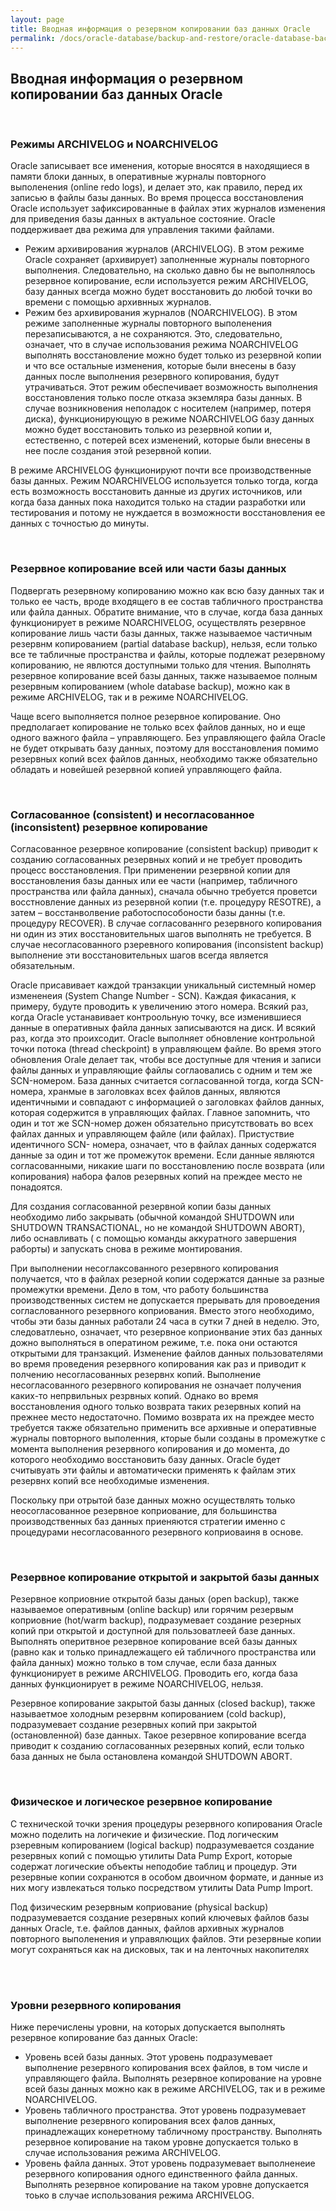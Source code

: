 ```yaml
---
layout: page
title: Вводная информация о резервном копировании баз данных Oracle
permalink: /docs/oracle-database/backup-and-restore/oracle-database-backup/
---
```


## Вводная информация о резервном копировании баз данных Oracle

<br/>
<h3>Режимы ARCHIVELOG и NOARCHIVELOG</h3>


Oracle записывает все именения, которые вносятся в находящиеся в памяти блоки данных, в оперативные журналы повторного выполенения (online redo logs), и делает это, как правило, перед их записью в файлы базы данных. Во время процесса восстановления Oracle использует зафиксированные в файлах этих журналов изменения для приведения базы данных в актуальное состояние. Oracle поддерживает два режима для управления такими файлами.


<ul>
<li>Режим архивирования журналов (ARCHIVELOG). В этом режиме Oracle сохраняет (архивирует) заполненные журналы повторного выполнения. Следовательно, на сколько давно бы не выполнялось резервное копирование, если используется режим ARCHIVELOG, базу данных всегда можно будет восстановить до любой точки во времени с помощью архивнных журналов. </li>

<li>
Режим без архивирования журналов (NOARCHIVELOG). В этом режиме заполненные журналы повторного выполенения перезаписываются, а не сохраняются. Это, следовательно, означает, что в случае использования режима NOARCHIVELOG выполнять восстановление можно будет только из резервной копии и что все остальные изменения, которые были внесены в базу данных после выполнения резервного копирования, будут утрачиваться. Этот режим обеспечивает возможность выполнения восстановления только после отказа экземляра базы данных.  В случае возникновения неполадок с носителем (например, потеря диска), функционирующую в режиме NOARCHIVELOG базу данных можно будет восстановить только из резервной копии и, естественно, с потерей всех изменений, которые были внесены в нее после создания этой резервной копии. </li>
</ul>

В режиме ARCHIVELOG функционируют почти все производственные базы данных. Режим NOARCHIVELOG используется только  тогда, когда есть возможность восстановить данные из других источников, или когда база данных пока находится только на стадии разработки или тестирования и потому не нуждается в возможности восстановления ее данных с точностью до минуты.

<br/>
<h3>Резервное копирование всей или части базы данных</h3>


Подвергать резервному копированию можно как всю базу данных так и только ее часть, вроде входящего в ее состав табличного пространства или файла данных. Обратите внимание, что в случае, когда база данных функционирует в режиме NOARCHIVELOG, осуществлять резервное копирование лишь части базы данных, также называемое частичным резервнм копированием (partial database backup), нельзя, если только все те табличные пространства и файлы, которые подлежат  резервному копированию, не явлются доступными только для чтения.  Выполнять резервное копирование всей базы данных, также называемое полным резервным копированием (whole database backup), можно как в режиме ARCHIVELOG, так и в режиме NOARCHIVELOG.


Чаще всего выполняется полное резервное копирование. Оно предполагает копирование не только всех файлов данных, но и еще одного важного файла – управляющего.  Без управляющего файла Oracle не будет открывать базу данных, поэтому для восстановления помимо резервных копий всех файлов данных, необходимо также обязательно обладать и новейшей резервной копией управляющего файла.

<br/>
<h3>Согласованное (consistent) и несогласованное (inconsistent) резервное копирование</h3>


Согласованное резервное копирование (consistent backup) приводит к созданию согласованных резервных копий и не требует проводить процесс восстановления.  При применении резервной копии для восстановления базы данных или ее части (например, табличного пространства или файла данных), сначала обычно требуется проветси восстновление данных из резервной копии (т.е. процедуру RESOTRE), а затем – восстанволвение работоспособоности базы данны (т.е. процедуру RECOVER). В случае согласованнго резервного копирования ни один из этих восстановительных шагов выполнять не требуется. В случае несогласованного рзеревного копирования (inconsistent backup) выполнение эти восстановительных шагов всегда является обязательным.


Oracle присавивает каждой транзакции уникальный системный номер измененеия (System Change Number - SCN). Каждая фикасания, к примеру, будуте проводить к увеличению этого номера. Всякий раз, когда Oracle устанавивает контроольную точку, все изменившиеся данные в оперативных файла данных записываются на диск.  И всякий раз, когда это проихсодит. Oracle выполняет обновление контрольной точки потока (thread checkpoint) в управляющем файле. Во время этого обновления Orale делает так, чтобы все доступные для чтения и записи файлы данных и управляющие файлы соглаовались с одним и тем же SCN-номером. База данных считается согласованной тогда, когда SCN-номера, хранмые  в заголовках всех файлов данных, являются идентичными и совпадают с информацией о заголовках файлов данных, которая содержится в управляющих файлах. Главное запомнить, что один и тот же SCN-номер дожен обязательно присутствовать во всех файлах данных и управляющем файле (или файлах). Пристуствие идентичного SCN- номера, означает, что в файлах данных содержатся данные за один и тот же промежуток времени. Если данные являются согласованными, никакие шаги по восстановлению после возврата (или копирования) набора фалов резервных копий на преждее место не понадоятся.


Для создания согласованной резервной копии базы данных необходимо либо закрывать (обычной командой SHUTDOWN или SHUTDOWN TRANSACTIONAL, но не командой SHUTDOWN ABORT), либо оснавливать  ( с помощью команды аккуратного завершения раборты) и запускать снова в режиме монтирования.


При выполнении несоглаксованного резервного копирования получается, что в файлах резерной копии содержатся данные за разные промежутки времени. Дело в том, что работу большинства производственных систем не допускается прерывать для провоедения согласлованного резервного коприования. Вместо этого необходимо, чтобы эти базы данных работали 24 часа в сутки 7 дней в неделю. Это, следоватлеьно, означает, что резервное коприонвание этих баз данных дожно выполняться в оператином режиме, т.е. пока они остаются открытыми для транзакций.  Изменение файлов данных пользователями во время проведения резервного копирования  как раз и приводит к полчению несогласованных резервнх копий. Выполнение несогласованного резервного копирования не означает получения каких-то непрвильных резрвных  копий.  Однако во время восстановления одного только возврата таких резервных копий на прежнее место недостаточно. Помимо возврата их на преждее место требуется также обязательно применить все архивные и оперативные журналы повторного выполенния, кторые были созданы в промежутке с момента выполнения резервного копирования и до момента, до которого необходимо восстановить базу данных. Oracle будет считывуать эти файлы и автоматически применять к файлам этих резервнх копий все необходимые изменения.

Поскольку при отрытой базе данных можно осуществлять только неосогласованное резервное коприование, для большинства производственных баз данных приеняются стратегии именно с процедурами несогласованного резервного коприоваиня в основе.

<br/>
<h3>Резервное копирование открытой и закрытой базы данных</h3>


Резервное коприовние открытой базы даных (open backup), также называемое оперативным (online backup) или горячим резервым коприовние (hot/warm backup), подразумевает создание резерных копий при открытой и доступной для пользоватлеей базе данных. Выполнять оперитвное резервное копирование всей базы данных (равно как и только принадлежащего ей табличного пространства или файла данных) можно только в том случае, если база данных функционирует в режиме ARCHIVELOG. Проводить его, когда база данных функционирует в режиме NOARCHIVELOG, нельзя.

Резервное копирование закрытой базы данных (closed backup), также называетмое холодным резервнм копированием (cold backup), подразумевает создание резервных копий при закрытой (остановленной) базе данных. Такое резервное копирование всегда приводит к созданию согласованных резервных копий, если только база данных не была остановлена командой SHUTDOWN ABORT.

<br/>
<h3>Физическое и логическое резервное копирование</h3>


С технической точки зрения процедуры резервного копирования Oracle можно поделить на логичекие и физические. Под логическим рзеревным копированием (logical backup) подразумевается создание резервных копий с помощью утилиты Data Pump Export, которые содержат логические объекты неподобие таблиц и процедур. Эти резервные копии сохранются в особом двоичном формате,  и данные из них могу извлекаться только посредством утилиты Data Pump Import.


Под физическим резервным коприование (physical backup) подразумевается создание резервных копий ключевых файлов базы данных Oracle, т.е. файлов данных, файлов архивных журналов повторного выполенения и управялющих файлов. Эти резервные копии могут сохраняться как на дисковых, так и на ленточных накопителях<br/><br/>

<br/>
<h3>Уровни резервного копирования</h3>
Ниже перечислены уровни, на которых допускается выполнять резервное копирование баз данных Oracle:


<ul>
<li>Уровень всей базы данных. Этот уровень подразумевает выполнение резервного копирования всех файлов, в том числе и управляющего файла. Выполнять резервное копирование на уровне всей базы данных можно как в режиме ARCHIVELOG, так и в режиме NOARCHIVELOG. </li>
<li>Уровень табличного пространства. Этот уровень подразумевает выполнение резервного копирования всех фалов данных, принадлежащих конеретному табличному пространству. Выполнять резервное копирование на таком уровне допускается только в случае использования режима ARCHIVELOG. </li>
<li>Уровень файла данных. Этот уровень подразумевает выполненеие резервного копирования одного единственного файла данных. Выполнять резервное копирование на таком уровне допускается тоько в случае использования режима ARCHIVELOG. </li>
</ul>
